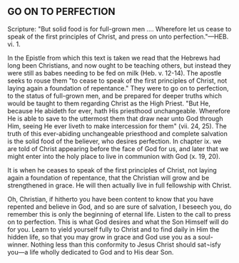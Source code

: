## GO ON TO PERFECTION ##

Scripture: "But solid food is for full-grown men .... Wherefore let us cease to speak of the first principles of Christ, and press on unto perfection."—HEB. vi. 1.



In the Epistle from which this text is taken we read that the Hebrews had long been Christians, and now ought to be teaching others, but instead they were still as babes needing to be fed on milk (Heb. v. 12-14). The apostle seeks to rouse them "to cease to speak of the first principles of Christ, not laying again a foundation of repentance." They were to go on to perfection, to the status of full-grown men, and be prepared for deeper truths which would be taught to them regarding Christ as the High Priest. "But He, because He abideth for ever, hath His priesthood unchangeable. Wherefore He is able to save to the uttermost them that draw near unto God through Him, seeing He ever liveth to make intercession for them" (vii. 24, 25). The truth of this ever-abiding unchangeable priesthood and complete salvation is the solid food of the believer, who desires perfection. In chapter ix. we are told of Christ appearing before the face of God for us, and later that we might enter into the holy place to live in communion with God (x. 19, 20).



It is when he ceases to speak of the first principles of Christ, not laying again a foundation of repentance, that the Christian will grow and be strengthened in grace. He will then actually live in full fellowship with Christ.



Oh, Christian, if hitherto you have been content to know that you have repented and believe in God, and so are sure of salvation, I beseech you, do remember this is only the beginning of eternal life. Listen to the call to press on to perfection. This is what God desires and what the Son Himself will do for you. Learn to yield yourself fully to Christ and to find daily in Him the hidden life, so that you may grow in grace and God use you as a soul-winner. Nothing less than this conformity to Jesus Christ should sat¬isfy you—a life wholly dedicated to God and to His dear Son.

